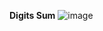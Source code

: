 **Digits Sum**
![image](https://github.com/user-attachments/assets/651419ec-d150-47d6-897d-8c538ae1f771)
